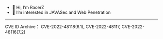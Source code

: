 - 👋 Hi, I’m RacerZ
- 👀 I’m interested in JAVASec and Web Penetration


<!---
RacerZ-fighting/RacerZ-fighting is a ✨ special ✨ repository because its `README.md` (this file) appears on your GitHub profile.
You can click the Preview link to take a look at your changes.
--->

---
CVE ID Archive：
CVE-2022-48118(6.1), CVE-2022-48117, CVE-2022-48116(7.2)
